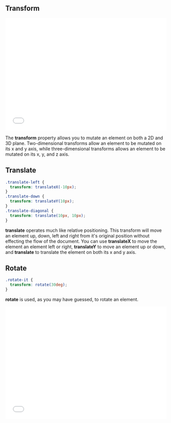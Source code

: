 ## Transform

<iframe height='350' scrolling='no' src='//codepen.io/theponti/embed/VYpqRg/' frameborder='no' allowtransparency='true' allowfullscreen='true' style='width: 100%;'>See the Pen <a href='http://codepen.io/theponti/pen/VYpqRg/'>VYpqRg</a> by CJ Ponti (<a href='http://codepen.io/theponti'>@theponti</a>) on <a href='http://codepen.io'>CodePen</a>.
</iframe>

The **transform** property allows you to mutate an element on both a 2D and 3D
plane. Two-dimensional transforms allow an element to be mutated on its x and
y axis, while three-dimensional transforms allows an element to be mutated on
its x, y, and z axis.

## Translate

```css
.translate-left {
  transform: translateX(-10px);
}
.translate-down {
  transform: translateY(10px);
}
.translate-diagonal {
  transform: translate(10px, 10px);
}
```

**translate** operates much like relative positioning. This transform will move an
element up, down, left and right from it's original position without effecting
the flow of the document. You can use **translateX** to move the element an element
left or right, **translateY** to move an element up or down, and **translate** to
translate the element on both its x and y axis.

## Rotate

```css
.rotate-it {
  transform: rotate(30deg);
}
```

**rotate** is used, as you may have guessed, to rotate an element.

<iframe height='350' scrolling='no' src='//codepen.io/theponti/embed/dPvwmq/' frameborder='no' allowtransparency='true' allowfullscreen='true' style='width: 100%;'>See the Pen <a href='http://codepen.io/theponti/pen/dPvwmq/'>dPvwmq</a> by CJ Ponti (<a href='http://codepen.io/theponti'>@theponti</a>) on <a href='http://codepen.io'>CodePen</a>.
</iframe>
